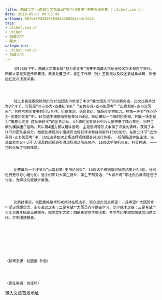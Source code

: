 ```yaml
---
title: 西藏大学->西藏大学第五届“魅力团支书”决赛圆满落幕 | utibet.com.cn
date: 2019-05-07 00:05:49
urlname: 697ce89d391989303a08026ae44c7d35
tags: 
- utibet.com.cn
- utibet
- 西藏大学
- 藏大
categories:
- utibet.com.cn
- 西藏大学
---
```




	    4月25日下午，西藏大学第五届“魅力团支书”决赛于西藏大学纳金校区学术报告厅举行。西藏大学党委宣传部青措、教务处曹卫红、学生工作部（处）王朝霞以及校团委格桑卓玛、陈傲担任此次决赛评委。



	    经过复赛选拔脱颖而出的16位团支书参加了本次“魅力团支书”的决赛角逐。此次比赛共分为3个环节，分别是“齐心协力-支委初印象” “去伪存真-支书能思考” “出谋划策-支书论风采”，旨在考察团支书的团队合作、组织策划、语言表达、临场应变等能力。在第一环节“齐心协力-支委初印象”中，16位选手根据抽签结果分为4组，每组模拟一个临时团支部，开展一场主题为“青春心向党 建功新时代”的团日活动，4个临时团支部分别为大家带来了精心策划、别开生面的模拟团日活动，其中第4团支部以趣味游戏、主题朗诵等形式争得了评委的青睐，获得了本环节的团队最高分，根据比赛规则小组成员也将获得决赛成绩额外1分的加分。在第二环节“去伪存真-支书能思考”中，16位选手依次上场选择视频题目并进行作答。一段段贴近学生生活、诙谐幽默而又不乏引人深思的短视频引得现场观众阵阵笑声。16位选手随机应变、各显神通，一一巧妙化解了视频难题。



	    比赛最后一个环节为“出谋划策-支书论风采”，16位选手根据临时抽签结果分为3组，分别进行无领导小组讨论。选手们面对大学生就业、学生干部竞选、“大城市病”等社会热点问题进行讨论，为解决问题献计献策。



	    比赛结束后，校团委格桑卓玛老师对在场选手、观众提出四点希望：一是希望广大团员青年坚定理想信念，永存高远之志；二是希望广大团员青年勤奋学习，筑牢成才之基；三是希望广大团员青年砥砺品德修养，唱响文明之歌；四是希望各学院团委、各学生团支部加强基层团建工作，打牢团建根基。



	 



	（新闻来源：校团委 陈傲）



	（责任编辑：何佳玲）

[转入文章首发地址](http://www.utibet.edu.cn/news/article_3_5_14895.html)